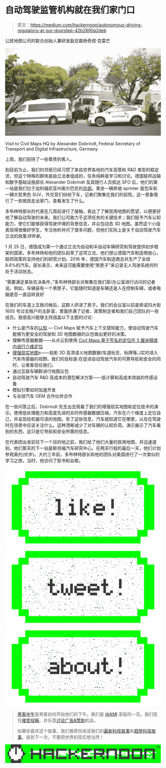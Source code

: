 # 自动驾驶监管机构就在我们家门口

> 原文：<https://medium.com/hackernoon/autonomous-driving-regulators-at-our-doorstep-42b2690a2deb>

公民地图公司的联合创始人兼研发副总裁杨奇煜·克雷芒

![](img/fefb10774389b05f6c190f88aed81dae.png)

Visit to Civil Maps HQ by Alexander Dobrindt, Federal Secretary of Transport and Digital Infrastructure, Germany

上周，我们招待了一些尊贵的客人。

到目前为止，我们的邻居已经习惯了来自世界各地的汽车高管和 R&D 类型的稳定流，但这个特殊的群体是由立法者组成的，任务纯粹是学习和讨论。德国联邦运输和数字基础设施部长 Alexander Dobrindt 及其随行人员抵达 SFO 后，他们的第一站是我们位于加利福尼亚州奥尔巴尼的[总部](/@CivilMaps/so-long-dev-house-were-on-the-move-514ef731a9f4)。乘坐一辆奔驰 sprinter 面包车和一辆大型黑色 SUV，外交官们纷纷下车，记者们聚集在我们的前院，这一景象吸引了一些居民走出家门，查看发生了什么。

多布林特部长的代表在几周前进行了接触，表达了了解民用地图的愿望，以便更好地了解自动驾驶的未来。我们公司致力于这项任务的关键技术；我们赋予汽车认知能力，使它们能够获得驾驶环境的背景信息，并众包动态 3D 地图。虽然这个小组表现得很像好学生，专注地听并问了很多问题，但他们实际上是关于自动驾驶汽车立法的政策*领导者*。

1 月 25 日，德国成为第一个通过立法为自动和半自动车辆研究和驾驶提供初步框架的国家。多布林特和他的团队起草了这项立法，他们想让德国汽车制造商放心，联邦政策将支持他们的研究计划。2016 年，德国汽车制造商总共生产了全球 8.6%的汽车。部长表示，未来这可能需要使用“黑匣子”来记录无人驾驶系统何时处于活动状态。

“需要满足某些先决条件，”多布林特部长对聚集在我们家/办公室进行访问的记者说。例如，车辆装有一个黑匣子，它能随时知道是车辆还是人在控制车辆，或者电脑是否一直运转良好

在我们的车道上互致问候后，这群人挤进了房子。我们的会议室以前是索诺玛大街 1605 号过去租户的主卧室，里面挤满了记者、政策制定者和我们自己团队的一些成员。我很高兴能够主持涵盖以下主题的讨论:

*   什么是汽车的[认知](https://drive.google.com/open?id=0Bzm3Wu3FUSBfQkdCamdMTnZzZHM) — Civil Maps 赋予汽车上下文感知能力，使自动驾驶汽车能够为更安全的驾驶和 3D 地图数据的众包做出更好的决策。
*   理解传感器数据——从点云到使用 [Civil Maps 基于签名的定位在 5 厘米精度内进行六维定位](https://drive.google.com/file/d/0Bzm3Wu3FUSBfU3VmanBsVzA3V00/view?usp=sharing)
*   [增强现实地图](https://drive.google.com/file/d/0Bzm3Wu3FUSBfS0tibm1FVjNzeTQ/view?usp=sharing)s——投影 3D 高清语义地图数据(车道标志、标牌等。)实时进入汽车传感器的视野。我们的目标是:在促进自动驾驶汽车的可靠导航和安全的同时，让乘客信任我们。
*   通过互联车辆群进行地图众包
*   自动驾驶汽车 R&D 高成本的潜在解决方案——低计算和高成本效益的传感设备
*   模拟引擎如何加速开发
*   与全球汽车 OEM 合作伙伴合作

在一些问答之后，Dobrindt 先生出去观看了我们的增强现实地图和定位技术的演示。使用低处理能力和高度先进的实时传感器数据压缩，汽车在六个维度上定位自己，并呈现给机器可读的地图。有了这些信息，汽车就知道它在哪里，以及在驾驶时在场景中应该关注什么。这种清晰减少了对车辆的认知负荷。演示展示了汽车看到的东西，这只是它导航和安全所需的信息。

在代表团出发前往下一个目的地之前，我们给了他们大量的民用地图，并迅速道别。他们那天的下一站是斯坦福汽车研究中心。在两天行程的最后一天，他们计划参观奥托(优步)。大约三年前，多布林特部长和他的团队对美国进行了一次类似的学习之旅。当时，他访问了脸书和谷歌。

[![](img/50ef4044ecd4e250b5d50f368b775d38.png)](http://bit.ly/HackernoonFB)[![](img/979d9a46439d5aebbdcdca574e21dc81.png)](https://goo.gl/k7XYbx)[![](img/2930ba6bd2c12218fdbbf7e02c8746ff.png)](https://goo.gl/4ofytp)

> [黑客中午](http://bit.ly/Hackernoon)是黑客如何开始他们的下午。我们是 [@AMI](http://bit.ly/atAMIatAMI) 家庭的一员。我们现在[接受投稿](http://bit.ly/hackernoonsubmission)，并乐意[讨论广告&赞助](mailto:partners@amipublications.com)机会。
> 
> 如果你喜欢这个故事，我们推荐你阅读我们的[最新科技故事](http://bit.ly/hackernoonlatestt)和[趋势科技故事](https://hackernoon.com/trending)。直到下一次，不要把世界的现实想当然！

![](img/be0ca55ba73a573dce11effb2ee80d56.png)